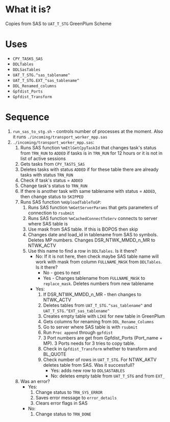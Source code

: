 #                  What it is?

Copies from SAS to `UAT_T_STG` GreenPlum Scheme










#                  Uses

- `CPY_TASKS_SAS`
- `DDLTables`
- `DDLSasTables`
- `UAT_T_STG.^sas_tablename^`
- `UAT_T_STG.EXT_^sas_tablename^`
- `DDL_Renamed_columns`
- `Gpfdist_Ports`
- `Gpfdist_Transform`









#                  Sequence

1. `run_sas_to_stg.sh` - controls number of processes at the moment. Also it runs `./incoming/transport_worker_mpp.sas`
2. `./incoming/transport_worker_mpp.sas`:
	1. Runs SAS function `%mEtlGetCpyTaskId` that changes task's status from `TRN_RUN` to `ADDED` if tasks is in `TRN_RUN` for 12 hours or it is not in list of active sessions
	2. Gets tasks from `CPY_TASTS_SAS`
	3. Deletes tasks with status `ADDED` if for these table there are already tasks with status `TRN_RUN`
	4. Check if task's status = `ADDED`
	5. Change task's status to `TRN_RUN`
	6. If there is another task with same tablename with status = `ADDED`, then change status to `SKIPPED`
	7. Runs SAS function `%mUploadTableToGP`:
		1. Runs SAS function `%mGetServerParams` that gets parameters of connection to `rsubmit`
		2. Runs SAS function `%mCachedConnectToServ` connects to server where SAS table is
		3. Use mask from SAS table. If this is BOPOS then skip
		4. Changes date and load_id in tablename from SAS to symbols. Deletes MP numbers. Changes DSR_NTWK_MMDD_n_MR to NTWK_ACTV
		5. Use this name to find a row in `DDLTables`. Is it there?
			- No:  If it is not here, then check maybe SAS table name will work with mask from column `FULLNAME_MASK` from `DDLTables`. Is it there?
				- No - goes to next
				- Yes - Changes tablename from `FULLNAME_MASK` to `replace_mask`. Deletes numbers from new tablename
			- Yes:
				1. If DSR_NTWK_MMDD_n_MR - then changes to NTWK_ACTV
				2. Deletes tables from `UAT_T_STG.^sas_tablename^` and `UAT_T_STG.^EXT_sas_tablename^`
				3. Creates empty table with `LIKE` for new table in GreenPlum
				4. Gets columns for renaming from `DDL_Rename_Columns`
				5. Go to server where SAS table is with `rsubmit`
				6. Run `Proc append` through `gpfdist`
				7. 3 Port numbers are get from Gpfdist_Ports (Port_name + MP). 3 Ports needs for 3 tries to copy table.
				8. Check in `Gpfdist_Transform` whether to transform and BL_QUOTE
				9. Check number of rows in `UAT_T_STG`. For NTWK_AKTV deletes table from SAS. Was it successfull?
					- Yes: adds new row to `DDLSASTABLES`
					- No: deletes empty table from `UAT_T_STG` and from `EXT_`
	8. Was an error?
		- Yes:
			1. Change status to `TRN_SYS_ERROR`
			2. Saves error message to `error_details`
			3. Clears error flags in SAS
		- No:
			1. Change status to `TRN_DONE`
